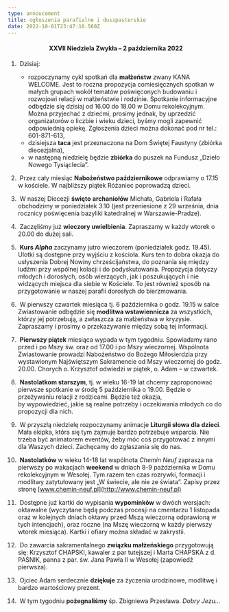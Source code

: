 ```yaml
---
type: annoucement
title: ogłoszenia parafialne i duszpasterskie
date: 2022-10-01T23:47:10.560Z
---
```

<!--StartFragment-->

<h4 style="text-align:center;">XXVII Niedziela Zwykła – 2 października 2022</h4>

1.  Dzisiaj: 

   * rozpoczynamy cykl spotkań dla **małżeństw** zwany KANA WELCOME. Jest to roczna propozycja comiesięcznych spotkań w małych grupach wokół tematów poświęconych budowaniu i rozwojowi relacji w małżeństwie i rodzinie. Spotkanie informacyjne odbędzie się dzisiaj od 16.00 do 18.00 w Domu rekolekcyjnym. Można przyjechać z dziećmi, prosimy jednak, by uprzedzić organizatorów o liczbie i wieku dzieci, byśmy mogli zapewnić odpowiednią opiekę. Zgłoszenia dzieci można dokonać pod nr tel.: 601-871-613,
   * dzisiejsza **taca** jest przeznaczona na Dom Świętej Faustyny (zbiórka diecezjalna),
   * w następną niedzielę będzie **zbiórka** do puszek na Fundusz „Dzieło Nowego Tysiąclecia”.
2.  Przez cały miesiąc **Nabożeństwo październikowe** odprawiamy o 17.15 w kościele. W najbliższy piątek Różaniec poprowadzą dzieci.  
3.  W naszej Diecezji **święto** **archaniołów** Michała, Gabriela i Rafała obchodzimy w poniedziałek 3.10 (jest przeniesione z 29 września, dnia rocznicy poświęcenia bazyliki katedralnej w Warszawie-Pradze).
4.  Zaczęliśmy już **wieczory uwielbienia**. Zapraszamy w każdy wtorek o 20.00 do dużej sali.
5.  **Kurs *Alpha*** zaczynamy jutro wieczorem (poniedziałek godz. 19.45). Ulotki są dostępne przy wyjściu z kościoła. Kurs ten to dobra okazja do usłyszenia Dobrej Nowiny chrześcijaństwa, do poznania się między ludźmi przy wspólnej kolacji i do podyskutowania. Propozycja dotyczy młodych i dorosłych, osób wierzących, jak i poszukujących i nie widzących miejsca dla siebie w Kościele. To jest również sposób na przygotowanie w naszej parafii dorosłych do bierzmowania.
6.  W pierwszy czwartek miesiąca tj. 6 października o godz. 19.15 w salce Zwiastowanie odbędzie się **modlitwa wstawiennicza** za wszystkich, którzy jej potrzebują, a zwłaszcza za małżeństwa w kryzysie. Zapraszamy i prosimy o przekazywanie między sobą tej informacji.
7.  **Pierwszy piątek** miesiąca wypada w tym tygodniu. Spowiadamy rano przed i po Mszy św. oraz od 17.00 i po Mszy wieczornej. Wspólnota Zwiastowanie prowadzi Nabożeństwo do Bożego Miłosierdzia przy wystawionym Najświętszym Sakramencie od Mszy wieczornej do godz. 20.00. Chorych o. Krzysztof odwiedzi w piątek, o. Adam – w czwartek.
8.  **Nastolatkom starszym**, tj. w wieku 16-19 lat chcemy zaproponować pierwsze spotkanie w środę 5 października o 19.00. Będzie o przeżywaniu relacji z rodzicami. Będzie też okazja,\
   by wypowiedzieć, jakie są realne potrzeby i oczekiwania młodych co do propozycji dla nich.
9.  W przyszłą niedzielę rozpoczynamy animacje **Liturgii słowa dla** **dzieci**. Mała ekipka, która się tym zajmuje bardzo potrzebuje wsparcia. Nie trzeba być animatorem eventów, żeby móc coś przygotować z innymi dla Waszych dzieci. Zachęcamy do zgłaszania się do nas.
10.  **Nastolatków** w wieku 14-18 lat wspólnota *Chemin Neuf* zaprasza na pierwszy po wakacjach **weekend** w dniach 8-9 października w Domu rekolekcyjnym w Wesołej. Tym razem ten czas rozrywki, formacji i modlitwy zatytułowany jest „W świecie, ale nie ze świata”. Zapisy przez stronę [www.chemin-neuf.pl](http://www.chemin-neuf.pl)
11.  Dostępne już kartki do wypisania **wypominków** w dwóch wersjach: oktawalne (wyczytane będą podczas procesji na cmentarzu 1 listopada oraz w kolejnych dniach oktawy przed Mszą wieczorną odprawioną w tych intencjach), oraz roczne (na Mszę wieczorną w każdy pierwszy wtorek miesiąca). Kartki i ofiary można składać w zakrystii.
12.  Do zawarcia sakramentalnego **związku małżeńskiego** przygotowują się: Krzysztof CHAPSKI, kawaler z par tutejszej i Marta CHAPSKA z d. PAŚNIK, panna z par. św. Jana Pawła II w Wesołej (zapowiedź pierwsza).
13.  Ojciec Adam serdecznie **dziękuje** za życzenia urodzinowe, modlitwę i bardzo wartościowy prezent.
14.  W tym tygodniu **pożegnaliśmy** śp. Zbigniewa Przesława. *Dobry Jezu…*

<!--EndFragment-->